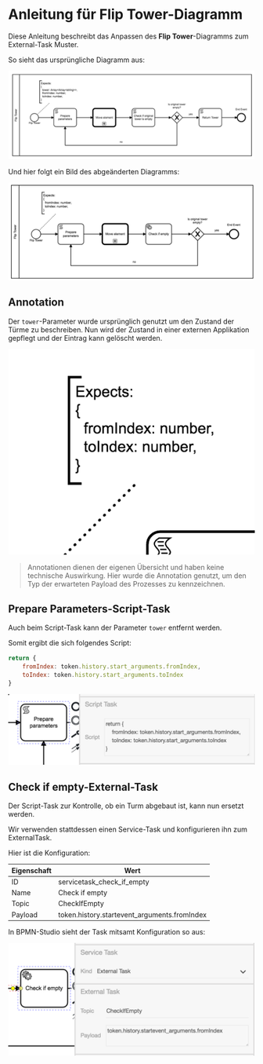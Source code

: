 # Anleitung für **Flip Tower**-Diagramm

Diese Anleitung beschreibt das Anpassen des **Flip Tower**-Diagramms
zum External-Task Muster.

So sieht das ursprüngliche Diagramm aus:

<img src="./images/flip_tower__original.png" />

Und hier folgt ein Bild des abgeänderten Diagramms:

<img src="./images/flip_tower__new.png" />

## Annotation

Der `tower`-Parameter wurde ursprünglich genutzt um den Zustand der
Türme zu beschreiben. Nun wird der Zustand in einer externen
Applikation gepflegt und der Eintrag kann gelöscht werden.

<img src="./images/flip_tower__annotation.png" />

> Annotationen dienen der eigenen Übersicht und haben keine technische
> Auswirkung. Hier wurde die Annotation genutzt, um den Typ der
> erwarteten Payload des Prozesses zu kennzeichnen.

## **Prepare Parameters**-Script-Task

Auch beim Script-Task kann der Parameter `tower` entfernt werden.

Somit ergibt die sich folgendes Script:

```js
return {
    fromIndex: token.history.start_arguments.fromIndex,
    toIndex: token.history.start_arguments.toIndex
}
```

<img src="./images/flip_tower__script_task.png" />

## **Check if empty**-External-Task

Der Script-Task zur Kontrolle, ob ein Turm abgebaut ist, kann nun
ersetzt werden.

Wir verwenden stattdessen einen Service-Task und konfigurieren ihn zum ExternalTask.

Hier ist die Konfiguration:

| Eigenschaft | Wert                                         |
|-------------|----------------------------------------------|
| ID          | servicetask_check_if_empty                   |
| Name        | Check if empty                               |
| Topic       | CheckIfEmpty                                 |
| Payload     | token.history.startevent_arguments.fromIndex |

In BPMN-Studio sieht der Task mitsamt Konfiguration so aus:

<img src="./images/flip_tower__check_if_empty.png" />
